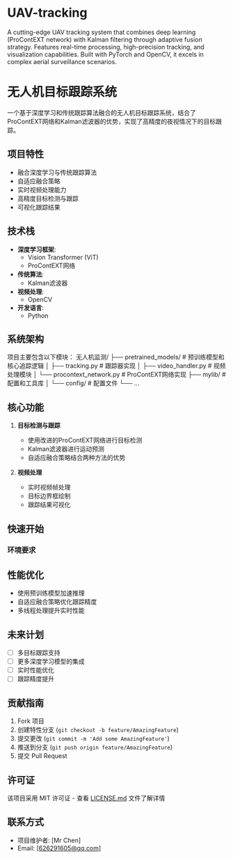 # UAV-tracking
A cutting-edge UAV tracking system that combines deep learning (ProContEXT network) with Kalman filtering through adaptive fusion strategy. Features real-time processing, high-precision tracking, and visualization capabilities. Built with PyTorch and OpenCV, it excels in complex aerial surveillance scenarios.

# 无人机目标跟踪系统

一个基于深度学习和传统跟踪算法融合的无人机目标跟踪系统，结合了ProContEXT网络和Kalman滤波器的优势，实现了高精度的夜视情况下的目标跟踪。

## 项目特性

- 融合深度学习与传统跟踪算法
- 自适应融合策略
- 实时视频处理能力
- 高精度目标检测与跟踪
- 可视化跟踪结果

## 技术栈

- **深度学习框架**: 
  - Vision Transformer (ViT)
  - ProContEXT网络
- **传统算法**: 
  - Kalman滤波器
- **视频处理**: 
  - OpenCV
- **开发语言**: 
  - Python

## 系统架构

项目主要包含以下模块：
无人机监测/
├── pretrained_models/ # 预训练模型和核心追踪逻辑
│ ├── tracking.py # 跟踪器实现
│ ├── video_handler.py # 视频处理模块
│ └── procontext_network.py # ProContEXT网络实现
├── mylib/ # 配置和工具库
│ └── config/ # 配置文件
└── ...


## 核心功能

1. **目标检测与跟踪**
   - 使用改进的ProContEXT网络进行目标检测
   - Kalman滤波器进行运动预测
   - 自适应融合策略结合两种方法的优势

2. **视频处理**
   - 实时视频帧处理
   - 目标边界框绘制
   - 跟踪结果可视化

## 快速开始

### 环境要求

## 性能优化

- 使用预训练模型加速推理
- 自适应融合策略优化跟踪精度
- 多线程处理提升实时性能

## 未来计划

- [ ] 多目标跟踪支持
- [ ] 更多深度学习模型的集成
- [ ] 实时性能优化
- [ ] 跟踪精度提升

## 贡献指南

1. Fork 项目
2. 创建特性分支 (`git checkout -b feature/AmazingFeature`)
3. 提交更改 (`git commit -m 'Add some AmazingFeature'`)
4. 推送到分支 (`git push origin feature/AmazingFeature`)
5. 提交 Pull Request

## 许可证

该项目采用 MIT 许可证 - 查看 [LICENSE.md](LICENSE.md) 文件了解详情

## 联系方式

- 项目维护者: [Mr Chen]
- Email: [626291605@qq.com]

